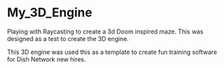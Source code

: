 # My_3D_Engine
Playing with Raycasting to create a 3d Doom inspired maze.
This was designed as a test to create the 3D engine.  

This 3D engine was used this as a template to create fun training software for Dish Network new hires. 
